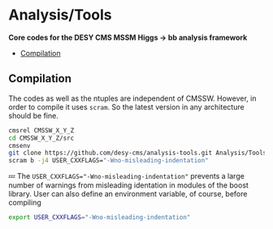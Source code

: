 # Analysis/Tools

**Core codes for the DESY CMS MSSM Higgs -> bb analysis framework**

* [Compilation](#compilation)

## Compilation

The codes as well as the ntuples are independent of CMSSW. However, in order to compile it uses `scram`.
So the latest version in any architecture should be fine. 

```bash
cmsrel CMSSW_X_Y_Z
cd CMSSW_X_Y_Z/src
cmsenv
git clone https://github.com/desy-cms/analysis-tools.git Analysis/Tools 
scram b -j4 USER_CXXFLAGS="-Wno-misleading-indentation"
```

:zzz: The `USER_CXXFLAGS="-Wno-misleading-indentation"` prevents a large number of warnings
from misleading identation in modules of the boost library. User can also define an
environment variable, of course, before compiling
```bash
export USER_CXXFLAGS="-Wno-misleading-indentation"
```
